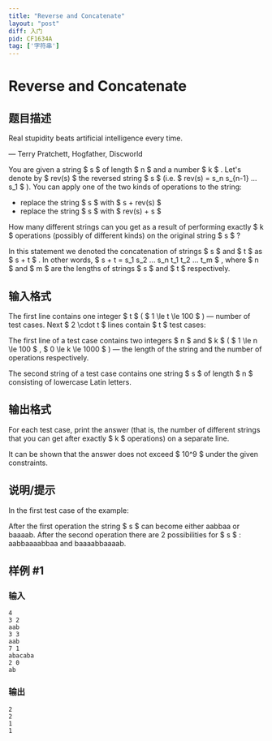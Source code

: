 ```yaml
---
title: "Reverse and Concatenate"
layout: "post"
diff: 入门
pid: CF1634A
tag: ['字符串']
---
```


# Reverse and Concatenate

## 题目描述

Real stupidity beats artificial intelligence every time.

— Terry Pratchett, Hogfather, Discworld



You are given a string $ s $ of length $ n $ and a number $ k $ . Let's denote by $ rev(s) $ the reversed string $ s $ (i.e. $ rev(s) = s_n s_{n-1} ... s_1 $ ). You can apply one of the two kinds of operations to the string:

- replace the string $ s $ with $ s + rev(s) $
- replace the string $ s $ with $ rev(s) + s $

How many different strings can you get as a result of performing exactly $ k $ operations (possibly of different kinds) on the original string $ s $ ?

In this statement we denoted the concatenation of strings $ s $ and $ t $ as $ s + t $ . In other words, $ s + t = s_1 s_2 ... s_n t_1 t_2 ... t_m $ , where $ n $ and $ m $ are the lengths of strings $ s $ and $ t $ respectively.

## 输入格式

The first line contains one integer $ t $ ( $ 1 \le t \le 100 $ ) — number of test cases. Next $ 2 \cdot t $ lines contain $ t $ test cases:

The first line of a test case contains two integers $ n $ and $ k $ ( $ 1 \le n \le 100 $ , $ 0 \le k \le 1000 $ ) — the length of the string and the number of operations respectively.

The second string of a test case contains one string $ s $ of length $ n $ consisting of lowercase Latin letters.

## 输出格式

For each test case, print the answer (that is, the number of different strings that you can get after exactly $ k $ operations) on a separate line.

It can be shown that the answer does not exceed $ 10^9 $ under the given constraints.

## 说明/提示

In the first test case of the example:

After the first operation the string $ s $ can become either aabbaa or baaaab. After the second operation there are 2 possibilities for $ s $ : aabbaaaabbaa and baaaabbaaaab.

## 样例 #1

### 输入

```
4
3 2
aab
3 3
aab
7 1
abacaba
2 0
ab
```

### 输出

```
2
2
1
1
```

